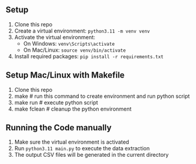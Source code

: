 ## Setup
1. Clone this repo 
2. Create a virtual environment: `python3.11 -m venv venv` 
3. Activate the virtual environment:
   - On Windows: `venv\Scripts\activate`
   - On Mac/Linux: `source venv/bin/activate` 
4. Install required packages: `pip install -r requirements.txt`

## Setup Mac/Linux with Makefile
1. Clone this repo
2. make # run this command to create environment and run python script
3. make run # execute python script
4. make fclean # cleanup the python environment

## Running the Code manually
1. Make sure the virtual environment is activated
2. Run `python3.11 main.py` to execute the data extraction 
3. The output CSV files will be generated in the current directory
